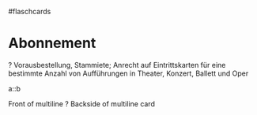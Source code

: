 #flaschcards
# Abonnement
?
Vorausbestellung, Stammiete; Anrecht auf Eintrittskarten für eine bestimmte Anzahl von Aufführungen in Theater, Konzert, Ballett und Oper

a::b

Front of multiline
?
Backside of multiline card